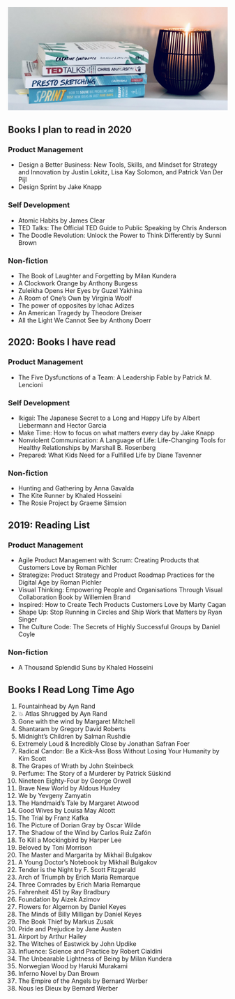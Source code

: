 ![stage](images/backgroundimage.jpg)


## Books I plan to read in 2020

### Product Management
* Design a Better Business: New Tools, Skills, and Mindset for Strategy and Innovation by Justin Lokitz, Lisa Kay Solomon, and Patrick Van Der Pijl
* Design Sprint by Jake Knapp

### Self Development
* Atomic Habits by James Clear
* TED Talks: The Official TED Guide to Public Speaking by Chris Anderson
* The Doodle Revolution: Unlock the Power to Think Differently by Sunni Brown

### Non-fiction

* The Book of Laughter and Forgetting by Milan Kundera
* A Clockwork Orange  by Anthony Burgess
* Zuleikha Opens Her Eyes by Guzel Yakhina
* A Room of One’s Own by Virginia Woolf
* The power of opposites by  Ichac Adizes
* An American Tragedy by Theodore Dreiser
* All the Light We Cannot See by Anthony Doerr


## 2020: Books I have read

### Product Management
* The Five Dysfunctions of a Team: A Leadership Fable by Patrick M. Lencioni


### Self Development
* Ikigai: The Japanese Secret to a Long and Happy Life by Albert Liebermann and Hector Garcia
* Make Time: How to focus on what matters every day by Jake Knapp
* Nonviolent Communication: A Language of Life: Life-Changing Tools for Healthy Relationships by Marshall B. Rosenberg
* Prepared: What Kids Need for a Fulfilled Life by Diane Tavenner

### Non-fiction
* Hunting and Gathering by Anna Gavalda
* The Kite Runner by Khaled Hosseini
* The Rosie Project  by Graeme Simsion



## 2019: Reading List

### Product Management

* Agile Product Management with Scrum: Creating Products that Customers Love by Roman Pichler
* Strategize: Product Strategy and Product Roadmap Practices for the Digital Age by Roman Pichler
* Visual Thinking: Empowering People and Organisations Through Visual Collaboration
Book by Willemien Brand
* Inspired: How to Create Tech Products Customers Love by Marty Cagan
* Shape Up: Stop Running in Circles and Ship Work that Matters by Ryan Singer
* The Culture Code: The Secrets of Highly Successful Groups by Daniel Coyle

### Non-fiction

* A Thousand Splendid Suns by Khaled Hosseini


## Books I Read Long Time Ago

1. Fountainhead by Ayn Rand
2. 💥 Atlas Shrugged by Ayn Rand
3. Gone with the wind  by Margaret Mitchell
4. Shantaram by Gregory David Roberts
5. Midnight’s Children  by Salman Rushdie
6. Extremely Loud & Incredibly Close by  Jonathan Safran Foer
7. Radical Candor: Be a Kick-Ass Boss Without Losing Your Humanity by Kim Scott
8. The Grapes of Wrath by John Steinbeck
9. Perfume: The Story of a Murderer by Patrick Süskind
10. Nineteen Eighty-Four by George Orwell
11. Brave New World by Aldous Huxley
12. We by Yevgeny Zamyatin
13. The Handmaid’s Tale by Margaret Atwood
14. Good Wives  by Louisa May Alcott
15. The Trial by Franz Kafka
16. The Picture of Dorian Gray by Oscar Wilde
17. The Shadow of the Wind  by Carlos Ruiz Zafón
18. To Kill a Mockingbird by Harper Lee
19. Beloved by Toni Morrison
20. The Master and Margarita by Mikhail Bulgakov
21. A Young Doctor’s Notebook by Mikhail Bulgakov
22. Tender is the Night by F. Scott Fitzgerald
23. Arch of Triumph by Erich Maria Remarque
24. Three Comrades by Erich Maria Remarque
25. Fahrenheit 451 by Ray Bradbury
26. Foundation by Aizek Azimov 
27. Flowers for Algernon by Daniel Keyes
28. The Minds of Billy Milligan by Daniel Keyes
29. The Book Thief by Markus Zusak
30. Pride and Prejudice by Jane Austen
31. Airport by Arthur Hailey
32. The Witches of Eastwick by John Updike
33. Influence: Science and Practice by Robert Cialdini
34. The Unbearable Lightness of Being by Milan Kundera
35. Norwegian Wood by Haruki Murakami
36. Inferno Novel by Dan Brown
37. The Empire of the Angels  by Bernard Werber
38. Nous les Dieux  by Bernard Werber

